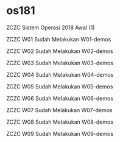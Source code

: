 # os181
ZCZC Sistem Operasi 2018 Awal (1)

ZCZC W01 Sudah Melakukan W01-demos

ZCZC W02 Sudah Melakukan W02-demos

ZCZC W03 Sudah Melakukan W03-demos

ZCZC W04 Sudah Melakukan W04-demos

ZCZC W05 Sudah Melakukan W05-demos

ZCZC W06 Sudah Melakukan W06-demos

ZCZC W07 Sudah Melakukan W07-demos

ZCZC W08 Sudah Melakukan W08-demos

ZCZC W09 Sudah Melakukan W09-demos
